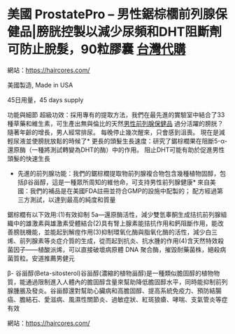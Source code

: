 # 美國 ProstatePro – 男性鋸棕櫚前列腺保健品|膀胱控製以減少尿頻和DHT阻斷劑可防止脫髮，90粒膠囊 [台灣代購](https://haircores.com/)

網站：https://haircores.com/

美國製造, Made in USA

45日用量，45 days supply

功能與細節 超級功效：採用專有的提取方法，我們在最先進的實驗室中結合了33種草藥和維生素，可生產出無與倫比的天然[男性前列腺保健品](https://haircores.com/product/%e7%be%8e%e5%9c%8b-prostatepro-%e7%94%b7%e6%80%a7%e9%8b%b8%e6%a3%95%e6%ab%9a%e5%89%8d%e5%88%97%e8%85%ba%e4%bf%9d%e5%81%a5%e5%93%81%e8%86%80%e8%83%b1%e6%8e%a7%e8%a3%bd%e4%bb%a5%e6%b8%9b%e5%b0%91/) 過分活躍的膀胱？ 隨著年齡的增長，男人經常排尿。 每晚停止幾次醒來，只會感到沮喪。 現在是減輕尿液並使膀胱放鬆的時候了* 更長的頭髮生長速度：研究了鋸棕櫚果在阻斷5-α-還原酶（一種將測試轉變為DHT的酶）中的作用。 阻止DHT可能有助於促進男性頭髮的快速生長

* 先進的前列腺功能：我們的鋸棕櫚提取物前列腺複合物包含幾種植物固醇，包括β谷甾醇，這是一種眾所周知的維他命，可支持男性前列腺健康* 來自美國：我們的補品是在美國FDA註冊並符合GMP的設施中配製的； 配方經過第三方測試，以達到最高的純度和質量

鋸棕櫚有以下效用:(1)有效抑制 5a—還原酶活性，減少雙氫睾酮生成拮抗前列腺組織中的雄激素與雄激素受體結合(2)具有腎上腺素能拮抗作用和鈣阻斷作用，能改善膀胱機能，並能起到解痙作用(3)抑制環氧化酶與脂氧化酶的活性，減少白三烯、前列腺素等炎症介質的生成，從而起到抗炎、抗水腫的作用(4)含天然特效殺菌因子——植酸派烯，可以直接破壞病原體 DNA 聚合酶，摧毀耐藥菌株，絕殺病菌質粒。安道推薦男健元

β- 谷甾醇(Beta-sitosterol)谷甾醇(濃縮的植物甾醇)是一種類似膽固醇的植物物質，能通過限制進入人體內的膽固醇含量來幫助降低膽固醇水平，同時能抑制前列腺腫脹及發炎。谷甾醇還對幫助心臟病和高膽固醇、提高系統免疫力、預防結腸癌、膽結石、愛滋病、風濕性關節炎、過敏症狀、紅斑狼瘡、哮喘、支氣管炎等症有效

網站：https://haircores.com/
